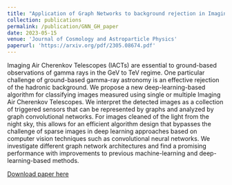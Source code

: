 ```yaml
---
title: "Application of Graph Networks to background rejection in Imaging Air Cherenkov Telescopes"
collection: publications
permalink: /publication/GNN_GH_paper
date: 2023-05-15
venue: 'Journal of Cosmology and Astroparticle Physics'
paperurl: 'https://arxiv.org/pdf/2305.08674.pdf'
---
```

Imaging Air Cherenkov Telescopes (IACTs) are essential to ground-based observations of gamma rays in the GeV to TeV regime. One particular challenge of ground-based gamma-ray astronomy is an effective rejection of the hadronic background. We propose a new deep-learning-based algorithm for classifying images measured using single or multiple Imaging Air Cherenkov Telescopes. We interpret the detected images as a collection of triggered sensors that can be represented by graphs and analyzed by graph convolutional networks. For images cleaned of the light from the night sky, this allows for an efficient algorithm design that bypasses the challenge of sparse images in deep learning approaches based on computer vision techniques such as convolutional neural networks. We investigate different graph network architectures and find a promising performance with improvements to previous machine-learning and deep-learning-based methods.

[Download paper here](https://arxiv.org/pdf/2305.08674.pdf)
